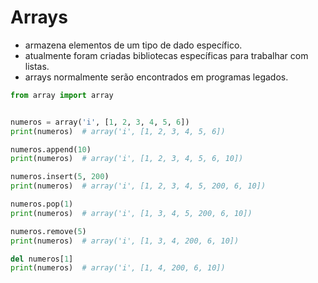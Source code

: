 # Arrays


- armazena elementos de um tipo de dado específico.
- atualmente foram criadas bibliotecas específicas para trabalhar com listas.
- arrays normalmente serão encontrados em programas legados.


```python
from array import array


numeros = array('i', [1, 2, 3, 4, 5, 6])
print(numeros)  # array('i', [1, 2, 3, 4, 5, 6])

numeros.append(10)
print(numeros)  # array('i', [1, 2, 3, 4, 5, 6, 10])

numeros.insert(5, 200)
print(numeros)  # array('i', [1, 2, 3, 4, 5, 200, 6, 10])

numeros.pop(1)
print(numeros)  # array('i', [1, 3, 4, 5, 200, 6, 10])

numeros.remove(5)
print(numeros)  # array('i', [1, 3, 4, 200, 6, 10])

del numeros[1]
print(numeros)  # array('i', [1, 4, 200, 6, 10])
```